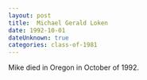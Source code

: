 ```yaml
---
layout: post
title:  Michael Gerald Loken
date: 1992-10-01
dateUnknown: true
categories: class-of-1981
---
```


Mike died in Oregon in October of 1992.


